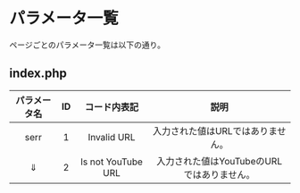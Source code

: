 # パラメータ一覧  
ページごとのパラメータ一覧は以下の通り。  
## index.php
| パラメータ名 | ID | コード内表記       | 説明                                             |
|:------------:|:--:|:------------------:|:------------------------------------------------:|
| serr         | 1  | Invalid URL        | 入力された値はURLではありません。                |
| ⇓            | 2  | Is not YouTube URL | 入力された値はYouTubeのURLではありません。       |
